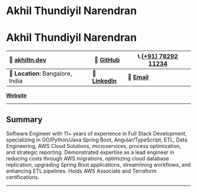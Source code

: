 # Akhil Thundiyil Narendran
# Akhil Thundiyil Narendran  

| 👤 [**akhiltn.dev**](https://akhiltn.dev)       | 🐙 [**GitHub**](https://github.com/akhiltn)         | 📞 [(+91) 78292 11234](https://wa.me/917829211234) |
|:--------------------------------------------|----------------------------------------------------|---------------------------------------------------|
| 📍 **Location:** Bangalore, India          | 🔗 [**LinkedIn**](https://www.linkedin.com/in/akhiltn) | 📧 [**Email**](mailto:tnakhil@gmail.com)          |


[**Website**](https://akhiltn.dev)

---
## Summary
Software Engineer with 11+ years of experience in Full Stack Development, specializing in GO/Python/Java Spring Boot, Angular/TypeScript, ETL, Data Engineering, AWS Cloud Solutions, microservices, process optimization, and strategic reporting. Demonstrated expertise as a lead engineer in reducing costs through AWS migrations, optimizing cloud database replication, upgrading Spring Boot applications, streamlining workflows, and enhancing ETL pipelines. Holds AWS Associate and Terraform certifications.

---

